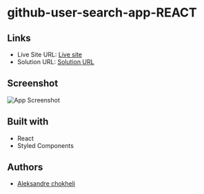 # github-user-search-app-REACT

## Links

- Live Site URL: [Live site](https://github-user-search-app-bice.vercel.app/)
- Solution URL: [Solution URL](https://github.com/aleksandrre/github-user-search-app)

## Screenshot

![App Screenshot](https://user-images.githubusercontent.com/108459639/223780114-733dc6f2-71b0-434a-a253-659e457f0681.jpg)

## Built with

- React
- Styled Components

## Authors

- [Aleksandre chokheli](https://github.com/aleksandrre)
